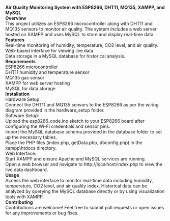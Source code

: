 **Air Quality Monitoring System with ESP8266, DHT11, MQ135, XAMPP, and MySQL**
<br>
**Overview** <br>
This project utilizes an ESP8266 microcontroller along with DHT11 and MQ135 sensors to monitor air quality. The system includes a web server hosted on XAMPP and uses MySQL to store and display real-time data.
<br>
**Features**<br>
Real-time monitoring of humidity, temperature, CO2 level, and air quality.<br>
Web-based interface for viewing live data.<br>
Data storage in a MySQL database for historical analysis.
<br>
**Requirements**<br>
ESP8266 microcontroller<br>
DHT11 humidity and temperature sensor<br>
MQ135 gas sensor<br>
XAMPP for web server hosting<br>
MySQL for data storage
<br>
**Installation** <br>
Hardware Setup:<br>
Connect the DHT11 and MQ135 sensors to the ESP8266 as per the wiring diagram provided in the hardware_setup folder.<br>
Software Setup:<br>
Upload the esp8266_code.ino sketch to your ESP8266 board after configuring the Wi-Fi credentials and sensor pins.<br>
Import the MySQL database schema provided in the database folder to set up the necessary tables.<br>
Place the PHP files (index.php, getData.php, dbconfig.php) in the xampp\htdocs directory.<br>
Web Interface:<br>
Start XAMPP and ensure Apache and MySQL services are running.<br>
Open a web browser and navigate to http://localhost/index.php to view the live data dashboard.
<br>
**Usage** <br>
Access the web interface to monitor real-time data including humidity, temperature, CO2 level, and air quality index.
Historical data can be analyzed by querying the MySQL database directly or by using visualization tools with XAMPP.
<br>
**Contributing**<br>
Contributions are welcome! Feel free to submit pull requests or open issues for any improvements or bug fixes.
